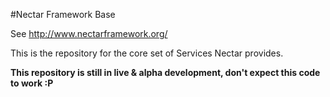 #Nectar Framework Base

See http://www.nectarframework.org/

This is the repository for the core set of Services Nectar provides. 

**This repository is still in live & alpha development, don't expect this code to work :P**

